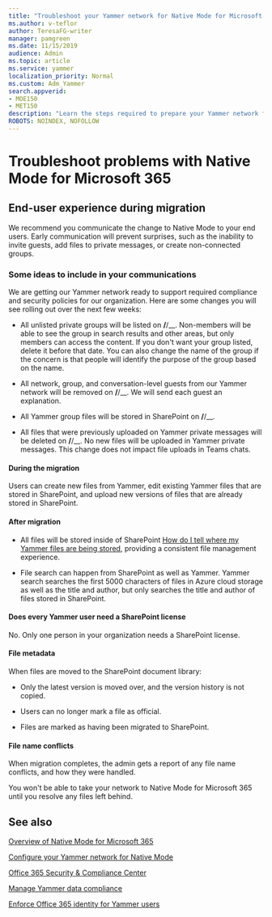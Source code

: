 ```yaml
---
title: "Troubleshoot your Yammer network for Native Mode for Microsoft 365"
ms.author: v-teflor
author: TeresaFG-writer
manager: pamgreen
ms.date: 11/15/2019
audience: Admin
ms.topic: article
ms.service: yammer
localization_priority: Normal
ms.custom: Adm_Yammer
search.appverid: 
- MOE150
- MET150
description: "Learn the steps required to prepare your Yammer network for Native Mode for Microsoft 365."
ROBOTS: NOINDEX, NOFOLLOW 
---
```


# Troubleshoot problems with Native Mode for Microsoft 365

## End-user experience during migration

We recommend you communicate the change to Native Mode to your end users. Early communication will prevent surprises, such as the inability to invite guests, add files to private messages, or create non-connected groups.

### Some ideas to include in your communications

We are getting our Yammer network ready to support required compliance and security policies for our organization. Here are some changes you will see rolling out over the next few weeks:

- All unlisted private groups will be listed on __/__/__. Non-members will be able to see the group in search results and other areas, but only members can access the content. If you don't want your group listed, delete it before that date. You can also change the name of the group if the concern is that people will identify the purpose of the group based on the name.

- All network, group, and conversation-level guests from our Yammer network will be removed on __/__/__. We will send each guest an explanation.

- All Yammer group files will be stored in SharePoint on __/__/__.

- All files that were previously uploaded on Yammer private messages will be deleted on __/__/__. No new files will be uploaded in Yammer private messages. This change does not impact file uploads in Teams chats.

#### During the migration

Users can create new files from Yammer, edit existing Yammer files that are stored in SharePoint, and upload new versions of files that are already stored in SharePoint.

#### After migration

- All files will be stored inside of SharePoint [How do I tell where my Yammer files are being stored](https://go.microsoft.com/fwlink/?linkid=2111253), providing a consistent file management experience.

- File search can happen from SharePoint as well as Yammer. Yammer search searches the first 5000 characters of files in Azure cloud storage as well as the title and author, but only searches the title and author of files stored in SharePoint.

#### Does every Yammer user need a SharePoint license

No. Only one person in your organization needs a SharePoint license.

#### File metadata

When files are moved to the SharePoint document library:

- Only the latest version is moved over, and the version history is not copied.

- Users can no longer mark a file as official.

- Files are marked as having been migrated to SharePoint.

#### File name conflicts

When migration completes, the admin gets a report of any file name conflicts, and how they were handled.

You won't be able to take your network to Native Mode for Microsoft 365 until you resolve any files left behind.

## See also

[Overview of Native Mode for Microsoft 365](overview-native-mode.md)

[Configure your Yammer network for Native Mode](native-mode.md)

[Office 365 Security & Compliance Center](https://go.microsoft.com/fwlink/?linkid=2111321)

[Manage Yammer data compliance](../manage-security-and-compliance/manage-data-compliance.md)

[Enforce Office 365 identity for Yammer users](../configure-your-yammer-network/enforce-office-365-identity.md)
